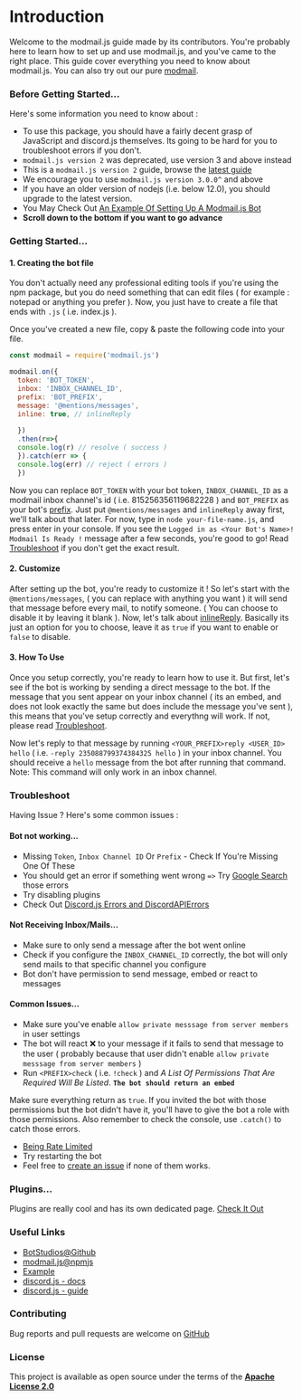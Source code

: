 <h1>Introduction</h1>

Welcome to the modmail.js guide made by its contributors. You're probably here to learn how to set up and use modmail.js, and you've came to the right place.
This guide cover everything you need to know about modmail.js. You can also try out our pure [modmail](https://github.com/botstudios/modmail). 

### **Before Getting Started**...

Here's some information you need to know about :

  - To use this package, you should have a fairly decent grasp of JavaScript and discord.js themselves. Its going to be hard for you to troubleshoot errors if you don't.
  - `modmail.js version 2` was deprecated, use version 3 and above instead
  - This is a `modmail.js version 2` guide, browse the [latest guide](https://modmail.js.org)
  - We encourage you to use `modmail.js version 3.0.0^` and above
  - If you have an older version of nodejs (i.e. below 12.0), you should upgrade to the latest version.
  - You May Check Out [An Example Of Setting Up A Modmail.js Bot](https://github.com/BotStudios/modmail.js/tree/v2/example)
  - **Scroll down to the bottom if you want to go advance**
  
### **Getting Started**...

#### **1. Creating the bot file**

You don't actually need any professional editing tools if you're using the npm package, but you do need something that can edit files ( for example : notepad or anything you prefer ). Now, you just have to create a file that ends with `.js` ( i.e. index.js ).

Once you've created a new file, copy & paste the following code into your file.

```js
const modmail = require('modmail.js') 

modmail.on({ 
  token: 'BOT_TOKEN', 
  inbox: 'INBOX_CHANNEL_ID', 
  prefix: 'BOT_PREFIX', 
  message: '@mentions/messages', 
  inline: true, // inlineReply
  
  })
  .then(r=>{ 
  console.log(r) // resolve ( success )
  }).catch(err => {
  console.log(err) // reject ( errors )
  })
  ```
Now you can replace `BOT_TOKEN` with your bot token, `INBOX_CHANNEL_ID` as a modmail inbox channel's id ( i.e. 815256356119682228 ) and `BOT_PREFIX` as your bot's [prefix](https://modmail.js.org/prefix). Just put `@mentions/messages` and `inlineReply` away first, we'll talk about that later. For now, type in `node your-file-name.js`, and press enter in your console. If you see the `Logged in as <Your Bot's Name>! Modmail Is Ready !` message after a few seconds, you're good to go! Read [Troubleshoot](#troubleshoot) if you don't get the exact result.

#### **2. Customize**

After setting up the bot, you're ready to customize it ! So let's start with the `@mentions/messages`, ( you can replace with anything you want ) it will send that message before every mail, to notify someone. ( You can choose to disable it by leaving it blank ). Now, let's talk about [inlineReply](https://support.discord.com/hc/en-us/articles/360057382374-Replies-FAQ). Basically its just an option for you to choose, leave it as `true` if you want to enable or `false` to disable.

#### **3. How To Use**

Once you setup correctly, you're ready to learn how to use it. But first, let's see if the bot is working by sending a direct message to the bot. If the message that you sent appear on your inbox channel ( its an embed, and does not look exactly the same but does include the message you've sent ), this means that you've setup correctly and everythng will work. If not, please read [Troubleshoot](#troubleshoot).

Now let's reply to that message by running `<YOUR_PREFIX>reply <USER_ID> hello` ( i.e. `-reply 235088799374384325 hello` ) in your inbox channel. You should receive a `hello` message from the bot after running that command. Note: This command will only work in an inbox channel.

### **Troubleshoot**

Having Issue ? Here's some common issues :

#### **Bot not working...**

 - Missing `Token`, `Inbox Channel ID` Or `Prefix` - Check If You're Missing One Of These
 - You should get an error if something went wrong `=>` Try [Google Search](https://google.com) those errors
 - Try disabling plugins
 - Check Out [Discord.js Errors and DiscordAPIErrors](https://discordjs.guide/popular-topics/errors.html)

#### **Not Receiving Inbox/Mails...**

 - Make sure to only send a message after the bot went online 
 - Check if you configure the `INBOX_CHANNEL_ID` correctly, the bot will only send mails to that specific channel you configure
 - Bot don't have permission to send message, embed or react to messages 

#### **Common Issues...**
  
 - Make sure you've enable `allow private messsage from server members` in user settings 
 - The bot will react ❌ to your message if it fails to send that message to the user ( probably because that user didn't enable `allow private messsage from server members` )
 - Run `<PREFIX>check` ( i.e. `!check` ) and *A List Of Permissions That Are Required Will Be Listed*. **`The bot should return an embed`** 

Make sure everything return as `true`. If you invited the bot with those permissions but the bot didn't have it, you'll have to give the bot a role with those permissions. Also remember to check the console, use `.catch()` to catch those errors. 
 - [Being Rate Limited](https://discord.com/developers/docs/topics/rate-limits)
 - Try restarting the bot
 - Feel free to [create an issue](https://github.com/botstudios/modmail.js/issues/new) if none of them works.

### **Plugins...**

Plugins are really cool and has its own dedicated page. [Check It Out](./plugins)

### **Useful Links**

- [BotStudios@Github](https://github.com/BotStudios)
- [modmail.js@npmjs](https://npmjs.com/modmail.js)
- [Example](https://github.com/BotStudios/modmail.js/tree/v2/example)
- [discord.js - docs](https://discord.js.org)
- [discord.js - guide](https://discordjs.guide)

### **Contributing**

Bug reports and pull requests are welcome on [GitHub](https://github.com/botstudios/modmail.js)


### **License**

This project is available as open source under the terms of the [**Apache License 2.0**](./project-license)


 


